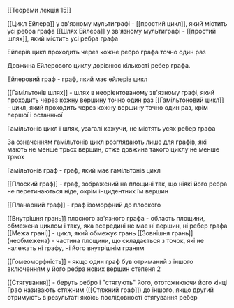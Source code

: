 
[[Теореми лекція 15]]

[[Цикл Ейлера]] у зв'язному мультиграфі - [[простий цикл]], який містить усі ребра графа
[[Шлях Ейлера]] у зв'язному мультиграфі - [[простий шлях]], який містить усі ребра графа

Ейлерів цикл проходить через кожне ребро графа точно один раз

Довжина Ейлерового циклу дорівнює кількості ребер графа.

Ейлеровий граф - граф, який має ейлерів цикл

[[Гамільтонів шлях]] - шлях в неорієнтованому зв'язному графі, який проходить через кожну вершину точно один раз
[[Гамільтоновий цикл]] - цикл, який проходить через кожну вершину точно один раз, крім першої і останньої

Гамільтонів цикл і шлях, узагалі кажучи, не містять усях ребер графа

За означенням гамільтонів цикл розглядають лише для графів, які мають не менше трьох вершин, отже довжина такого циклу не менше трьох

Гамільтонів граф - граф, який має гамільтонів цикл

[[Плоский граф]] - граф, зображений на площині так, що ніякі його ребра не перетинаються ніде, окрім інцидентних їм вершин

[[Планарний граф]] - граф ізоморфний до плоского

[[Внутрішня грань]] плоского зв'язного графа - область площини, обмежена циклом і таку, яка всередині не має ні вершин, ні ребер графа
[[Межа грані]] - цикл, який обмежує грань
[[Зовнішня грань]] (необмежена) - частина площини, що складається з точок, які не належать ні графу, ні його внутрішнім граням

[[Гомеоморфність]] - якщо один граф був отриманий з іншого включенням у його ребра нових вершин степеня 2

[[Стягування]] - беруть ребро і "стягують" його, ототожнюючи його кінці
Граф називають стяжним ([[Стяжний граф]]) до іншого, якщо другий отримують в результаті якоїсь послідовності стягування ребер